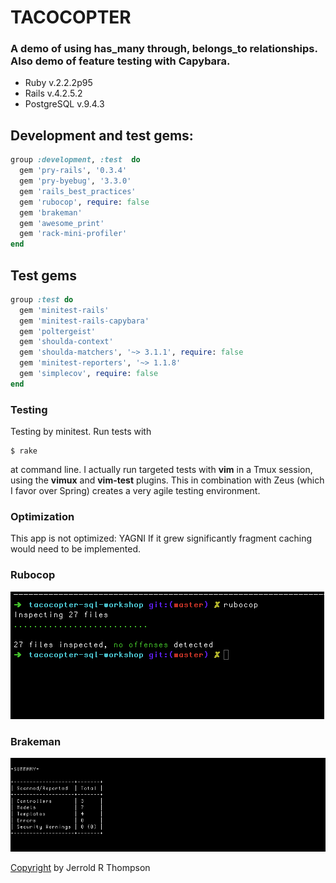 TACOCOPTER
=========

### A demo of using has_many through, belongs_to relationships. Also demo of feature testing with Capybara.

* Ruby v.2.2.2p95
* Rails v.4.2.5.2
* PostgreSQL v.9.4.3

## Development and test gems:

```ruby
group :development, :test  do
  gem 'pry-rails', '0.3.4'
  gem 'pry-byebug', '3.3.0'
  gem 'rails_best_practices'
  gem 'rubocop', require: false
  gem 'brakeman'
  gem 'awesome_print'
  gem 'rack-mini-profiler'
end
```
## Test gems

```ruby
group :test do
  gem 'minitest-rails'
  gem 'minitest-rails-capybara'
  gem 'poltergeist'
  gem 'shoulda-context'
  gem 'shoulda-matchers', '~> 3.1.1', require: false
  gem 'minitest-reporters', '~> 1.1.8'
  gem 'simplecov', require: false
end
```
### Testing

Testing by minitest. Run tests with 

```
$ rake
```
at command line. I actually run targeted tests with **vim** in a
Tmux session, using the **vimux** and **vim-test** plugins. This in 
combination with Zeus (which I favor over Spring) creates a very
agile testing environment. 

### Optimization

This app is not optimized: YAGNI
If it grew significantly fragment caching would need to be implemented.

### Rubocop

![Result of running Rubocop](app/assets/images/rubocop.png) 

### Brakeman


![Result of running Brakeman](app/assets/images/brakeman.png) 

[Copyright]( http://jet.mit-license.org/ ) by Jerrold R Thompson 
